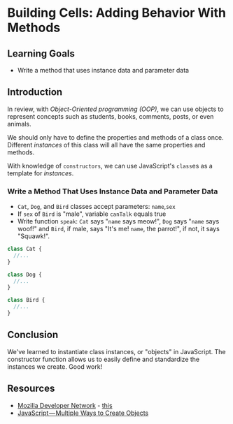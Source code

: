 # Building Cells: Adding Behavior With Methods

## Learning Goals

- Write a method that uses instance data and parameter data

## Introduction

In review, with _Object-Oriented programming (OOP)_, we can use objects to
represent concepts such as students, books, comments, posts, or even animals.

We should only have to define the properties and methods of a class once.
Different _instances_ of this class will all have the same properties and
methods.

With knowledge of `constructors`, we can use JavaScript's `class`es as a
template for _instances_.

### Write a Method That Uses Instance Data and Parameter Data

- `Cat`, `Dog`, and `Bird` classes accept parameters: `name`,`sex`
- If `sex` of `Bird` is "male", variable `canTalk` equals true
- Write function `speak`: `Cat` says "`name` says meow!", `Dog` says "`name`
says woof!" and `Bird`, if male, says "It's me! `name`, the parrot!", if not,
it says "Squawk!".

```js
class Cat {
  //...
}

class Dog {
  //...
}

class Bird {
  //...
}
```

## Conclusion

We've learned to instantiate class instances, or "objects" in JavaScript.
The constructor function allows us to easily define and standardize the instances
we create. Good work!

## Resources

* [Mozilla Developer Network](https://developer.mozilla.org/en-US/docs/Web/JavaScript/Reference/Operators/this) - [this](https://developer.mozilla.org/en-US/docs/Web/JavaScript/Reference/Operators/this)
* [JavaScript — Multiple Ways to Create Objects](https://codeburst.io/various-ways-to-create-javascript-object-9563c6887a47)
